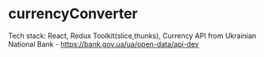 # currencyConverter
Tech stack:
React, Redux Toolkit(slice,thunks), 
Currency API from Ukrainian National Bank - https://bank.gov.ua/ua/open-data/api-dev
